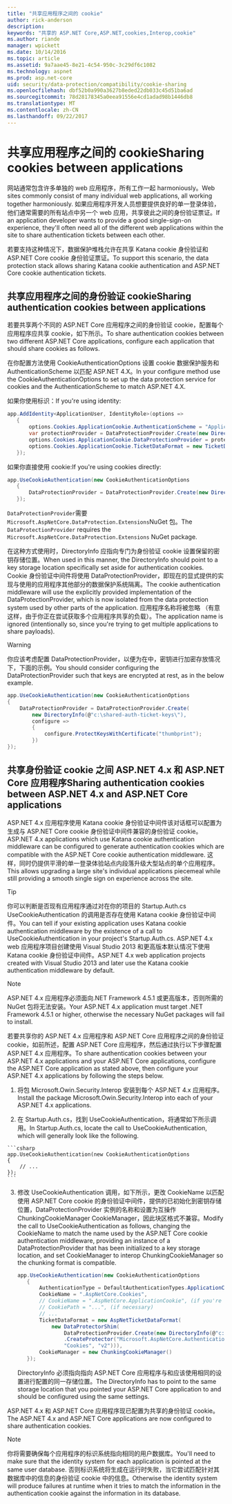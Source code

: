 ```yaml
---
title: "共享应用程序之间的 cookie"
author: rick-anderson
description: 
keywords: "共享的 ASP.NET Core,ASP.NET,cookies,Interop,cookie"
ms.author: riande
manager: wpickett
ms.date: 10/14/2016
ms.topic: article
ms.assetid: 9a7aae45-8e21-4c54-950c-3c29df6c1082
ms.technology: aspnet
ms.prod: asp.net-core
uid: security/data-protection/compatibility/cookie-sharing
ms.openlocfilehash: dbf52b0a990a3627b8eded22db033c45d51ba6ad
ms.sourcegitcommit: 78d28178345a0eea91556e4cd1adad98b1446db8
ms.translationtype: MT
ms.contentlocale: zh-CN
ms.lasthandoff: 09/22/2017
---
```

# <a name="sharing-cookies-between-applications"></a><span data-ttu-id="f493f-103">共享应用程序之间的 cookie</span><span class="sxs-lookup"><span data-stu-id="f493f-103">Sharing cookies between applications</span></span>

<span data-ttu-id="f493f-104">网站通常包含许多单独的 web 应用程序，所有工作一起 harmoniously。</span><span class="sxs-lookup"><span data-stu-id="f493f-104">Web sites commonly consist of many individual web applications, all working together harmoniously.</span></span> <span data-ttu-id="f493f-105">如果应用程序开发人员想要提供良好的单一登录体验，他们通常需要的所有站点中另一个 web 应用，共享彼此之间的身份验证票证。</span><span class="sxs-lookup"><span data-stu-id="f493f-105">If an application developer wants to provide a good single-sign-on experience, they'll often need all of the different web applications within the site to share authentication tickets between each other.</span></span>

<span data-ttu-id="f493f-106">若要支持这种情况下，数据保护堆栈允许在共享 Katana cookie 身份验证和 ASP.NET Core cookie 身份验证票证。</span><span class="sxs-lookup"><span data-stu-id="f493f-106">To support this scenario, the data protection stack allows sharing Katana cookie authentication and ASP.NET Core cookie authentication tickets.</span></span>

## <a name="sharing-authentication-cookies-between-applications"></a><span data-ttu-id="f493f-107">共享应用程序之间的身份验证 cookie</span><span class="sxs-lookup"><span data-stu-id="f493f-107">Sharing authentication cookies between applications</span></span>

<span data-ttu-id="f493f-108">若要共享两个不同的 ASP.NET Core 应用程序之间的身份验证 cookie，配置每个应用程序应共享 cookie，如下所示。</span><span class="sxs-lookup"><span data-stu-id="f493f-108">To share authentication cookies between two different ASP.NET Core applications, configure each application that should share cookies as follows.</span></span>

<span data-ttu-id="f493f-109">在你配置方法使用 CookieAuthenticationOptions 设置 cookie 数据保护服务和 AuthenticationScheme 以匹配 ASP.NET 4.X。</span><span class="sxs-lookup"><span data-stu-id="f493f-109">In your configure method use the CookieAuthenticationOptions to set up the data protection service for cookies and the AuthenticationScheme to match ASP.NET 4.X.</span></span>

<span data-ttu-id="f493f-110">如果你使用标识：</span><span class="sxs-lookup"><span data-stu-id="f493f-110">If you're using identity:</span></span>

```csharp
app.AddIdentity<ApplicationUser, IdentityRole>(options =>
   {
       options.Cookies.ApplicationCookie.AuthenticationScheme = "ApplicationCookie";
       var protectionProvider = DataProtectionProvider.Create(new DirectoryInfo(@"c:\shared-auth-ticket-keys\"));
       options.Cookies.ApplicationCookie.DataProtectionProvider = protectionProvider;
       options.Cookies.ApplicationCookie.TicketDataFormat = new TicketDataFormat(protectionProvider.CreateProtector("Microsoft.AspNetCore.Authentication.Cookies.CookieAuthenticationMiddleware", "Cookies", "v2"));
   });
   ```

<span data-ttu-id="f493f-111">如果你直接使用 cookie:</span><span class="sxs-lookup"><span data-stu-id="f493f-111">If you're using cookies directly:</span></span>

```csharp
app.UseCookieAuthentication(new CookieAuthenticationOptions
   {
       DataProtectionProvider = DataProtectionProvider.Create(new DirectoryInfo(@"c:\shared-auth-ticket-keys\"))
   });
   ```
   
<span data-ttu-id="f493f-112">`DataProtectionProvider`需要`Microsoft.AspNetCore.DataProtection.Extensions`NuGet 包。</span><span class="sxs-lookup"><span data-stu-id="f493f-112">The `DataProtectionProvider` requires the `Microsoft.AspNetCore.DataProtection.Extensions` NuGet package.</span></span>

<span data-ttu-id="f493f-113">在这种方式使用时，DirectoryInfo 应指向专门为身份验证 cookie 设置保留的密钥存储位置。</span><span class="sxs-lookup"><span data-stu-id="f493f-113">When used in this manner, the DirectoryInfo should point to a key storage location specifically set aside for authentication cookies.</span></span> <span data-ttu-id="f493f-114">Cookie 身份验证中间件将使用 DataProtectionProvider，即现在的显式提供的实现与使用的应用程序其他部分的数据保护系统隔离。</span><span class="sxs-lookup"><span data-stu-id="f493f-114">The cookie authentication middleware will use the explicitly provided implementation of the DataProtectionProvider, which is now isolated from the data protection system used by other parts of the application.</span></span> <span data-ttu-id="f493f-115">应用程序名称将被忽略 （有意这样，由于你正在尝试获取多个应用程序共享的负载）。</span><span class="sxs-lookup"><span data-stu-id="f493f-115">The application name is ignored (intentionally so, since you're trying to get multiple applications to share payloads).</span></span>

>[!WARNING]
><span data-ttu-id="f493f-116">你应该考虑配置 DataProtectionProvider，以便为在中，密钥进行加密存放情况下，下面的示例。</span><span class="sxs-lookup"><span data-stu-id="f493f-116">You should consider configuring the DataProtectionProvider such that keys are encrypted at rest, as in the below example.</span></span>
>
>
>  ```csharp
>  app.UseCookieAuthentication(new CookieAuthenticationOptions
>  {
>      DataProtectionProvider = DataProtectionProvider.Create(
>          new DirectoryInfo(@"c:\shared-auth-ticket-keys\"),
>          configure =>
>          {
>              configure.ProtectKeysWithCertificate("thumbprint");
>          })
>  });
>  ```

## <a name="sharing-authentication-cookies-between-aspnet-4x-and-aspnet-core-applications"></a><span data-ttu-id="f493f-117">共享身份验证 cookie 之间 ASP.NET 4.x 和 ASP.NET Core 应用程序</span><span class="sxs-lookup"><span data-stu-id="f493f-117">Sharing authentication cookies between ASP.NET 4.x and ASP.NET Core applications</span></span>

<span data-ttu-id="f493f-118">ASP.NET 4.x 应用程序使用 Katana cookie 身份验证中间件该对话框可以配置为生成与 ASP.NET Core cookie 身份验证中间件兼容的身份验证 cookie。</span><span class="sxs-lookup"><span data-stu-id="f493f-118">ASP.NET 4.x applications which use Katana cookie authentication middleware can be configured to generate authentication cookies which are compatible with the ASP.NET Core cookie authentication middleware.</span></span> <span data-ttu-id="f493f-119">这样，同时仍提供平滑的单一登录体验站点内段落升级大型站点的单个应用程序。</span><span class="sxs-lookup"><span data-stu-id="f493f-119">This allows upgrading a large site's individual applications piecemeal while still providing a smooth single sign on experience across the site.</span></span>

>[!TIP]
> <span data-ttu-id="f493f-120">你可以判断是否现有应用程序通过对在你的项目的 Startup.Auth.cs UseCookieAuthentication 的调用是否存在使用 Katana cookie 身份验证中间件。</span><span class="sxs-lookup"><span data-stu-id="f493f-120">You can tell if your existing application uses Katana cookie authentication middleware by the existence of a call to UseCookieAuthentication in your project's Startup.Auth.cs.</span></span> <span data-ttu-id="f493f-121">ASP.NET 4.x web 应用程序项目创建使用 Visual Studio 2013 和更高版本默认情况下使用 Katana cookie 身份验证中间件。</span><span class="sxs-lookup"><span data-stu-id="f493f-121">ASP.NET 4.x web application projects created with Visual Studio 2013 and later use the Katana cookie authentication middleware by default.</span></span>

> [!NOTE]
> <span data-ttu-id="f493f-122">ASP.NET 4.x 应用程序必须面向.NET Framework 4.5.1 或更高版本，否则所需的 NuGet 包将无法安装。</span><span class="sxs-lookup"><span data-stu-id="f493f-122">Your ASP.NET 4.x application must target .NET Framework 4.5.1 or higher, otherwise the necessary NuGet packages will fail to install.</span></span>

<span data-ttu-id="f493f-123">若要共享你的 ASP.NET 4.x 应用程序和 ASP.NET Core 应用程序之间的身份验证 cookie，如前所述，配置 ASP.NET Core 应用程序，然后通过执行以下步骤配置 ASP.NET 4.x 应用程序。</span><span class="sxs-lookup"><span data-stu-id="f493f-123">To share authentication cookies between your ASP.NET 4.x applications and your ASP.NET Core applications, configure the ASP.NET Core application as stated above, then configure your ASP.NET 4.x applications by following the steps below.</span></span>

1.  <span data-ttu-id="f493f-124">将包 Microsoft.Owin.Security.Interop 安装到每个 ASP.NET 4.x 应用程序。</span><span class="sxs-lookup"><span data-stu-id="f493f-124">Install the package Microsoft.Owin.Security.Interop into each of your ASP.NET 4.x applications.</span></span>

2.   <span data-ttu-id="f493f-125">在 Startup.Auth.cs，找到 UseCookieAuthentication，将通常如下所示调用。</span><span class="sxs-lookup"><span data-stu-id="f493f-125">In Startup.Auth.cs, locate the call to UseCookieAuthentication, which will generally look like the following.</span></span>

    ```csharp
    app.UseCookieAuthentication(new CookieAuthenticationOptions
    {
        // ...
    });
    ```
    
3.  <span data-ttu-id="f493f-126">修改 UseCookieAuthentication 调用，如下所示，更改 CookieName 以匹配使用 ASP.NET Core cookie 的身份验证中间件，提供的已初始化到密钥存储位置，DataProtectionProvider 实例的名称和设置为互操作 ChunkingCookieManager CookieManager，因此块区格式不兼容。</span><span class="sxs-lookup"><span data-stu-id="f493f-126">Modify the call to UseCookieAuthentication as follows, changing the CookieName to match the name used by the ASP.NET Core cookie authentication middleware, providing an instance of a DataProtectionProvider that has been initialized to a key storage location, and set CookieManager to interop ChunkingCookieManager so the chunking format is compatible.</span></span>

    ```csharp
    app.UseCookieAuthentication(new CookieAuthenticationOptions
       {
           AuthenticationType = DefaultAuthenticationTypes.ApplicationCookie,
           CookieName = ".AspNetCore.Cookies",
           // CookieName = ".AspNetCore.ApplicationCookie", (if you're using identity)
           // CookiePath = "...", (if necessary)
           // ...
           TicketDataFormat = new AspNetTicketDataFormat(
               new DataProtectorShim(
                   DataProtectionProvider.Create(new DirectoryInfo(@"c:\shared-auth-ticket-keys\"))
                   .CreateProtector("Microsoft.AspNetCore.Authentication.Cookies.CookieAuthenticationMiddleware",
                   "Cookies", "v2"))),
           CookieManager = new ChunkingCookieManager()
       });
       ```
    <span data-ttu-id="f493f-127">DirectoryInfo 必须指向指向 ASP.NET Core 应用程序与和应该使用相同的设置进行配置的同一存储位置。</span><span class="sxs-lookup"><span data-stu-id="f493f-127">The DirectoryInfo has to point to the same storage location that you pointed your ASP.NET Core application to and should be configured using the same settings.</span></span>

<span data-ttu-id="f493f-128">ASP.NET 4.x 和 ASP.NET Core 应用程序现已配置为共享的身份验证 cookie。</span><span class="sxs-lookup"><span data-stu-id="f493f-128">The ASP.NET 4.x and ASP.NET Core applications are now configured to share authentication cookies.</span></span>

> [!NOTE]
> <span data-ttu-id="f493f-129">你将需要确保每个应用程序的标识系统指向相同的用户数据库。</span><span class="sxs-lookup"><span data-stu-id="f493f-129">You'll need to make sure that the identity system for each application is pointed at the same user database.</span></span> <span data-ttu-id="f493f-130">否则标识系统将生成在运行时失败，当它尝试匹配针对其数据库中的信息的身份验证 cookie 中的信息。</span><span class="sxs-lookup"><span data-stu-id="f493f-130">Otherwise the identity system will produce failures at runtime when it tries to match the information in the authentication cookie against the information in its database.</span></span>
